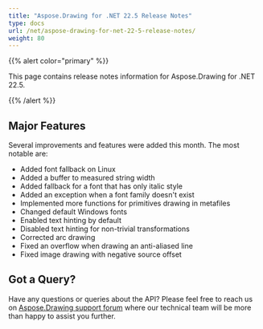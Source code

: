 ```yaml
---
title: "Aspose.Drawing for .NET 22.5 Release Notes"
type: docs
url: /net/aspose-drawing-for-net-22-5-release-notes/
weight: 80
---
```


{{% alert color="primary" %}} 

This page contains release notes information for Aspose.Drawing for .NET 22.5.

{{% /alert %}} 
## **Major Features**
Several improvements and features were added this month. The most notable are:

- Added font fallback on Linux
- Added a buffer to measured string width
- Added fallback for a font that has only italic style
- Added an exception when a font family doesn't exist
- Implemented more functions for primitives drawing in metafiles
- Changed default Windows fonts
- Enabled text hinting by default
- Disabled text hinting for non-trivial transformations
- Corrected arc drawing
- Fixed an overflow when drawing an anti-aliased line
- Fixed image drawing with negative source offset
## **Got a Query?**
Have any questions or queries about the API? Please feel free to reach us on [Aspose.Drawing support forum](https://forum.aspose.com/c/drawing) where our technical team will be more than happy to assist you further.
